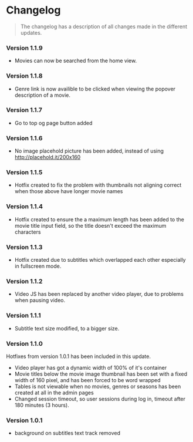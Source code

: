 # Changelog #

> The changelog has a description of all changes made in the different updates.

### Version 1.1.9 ###

* Movies can now be searched from the home view.

### Version 1.1.8 ###

* Genre link is now availible to be clicked when viewing the popover description of a movie.

### Version 1.1.7 ###

* Go to top og page button added

### Version 1.1.6 ###

* No image placehold picture has been added, instead of using http://placehold.it/200x160

### Version 1.1.5 ###

* Hotfix created to fix the problem with thumbnails not aligning correct when those above have longer movie names

### Version 1.1.4 ###

* Hotfix created to ensure the a maximum length has been added to the movie title input field, so the title doesn't exceed the maximum characters

### Version 1.1.3 ###

* Hotfix created due to subtitles which overlapped each other especially in fullscreen mode.

### Version 1.1.2 ###

* Video JS has been replaced by another video player, due to problems when pausing video.

### Version 1.1.1 ###

* Subtitle text size modified, to a bigger size.

### Version 1.1.0 ###

Hotfixes from version 1.0.1 has been included in this update.

* Video player has got a dynamic width of 100% of it's container
* Movie titles below the movie image thumbnail has been set with a fixed width of 160 pixel, and has been forced to be word wrapped
* Tables is not viewable when no movies, genres or seasons has been created at all in the admin pages
* Changed session timeout, so user sessions during log in, timeout after 180 minutes (3 hours).

### Version 1.0.1 ###

* background on subtitles text track removed